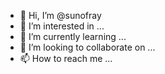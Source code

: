 - 👋 Hi, I’m @sunofray
- 👀 I’m interested in ...
- 🌱 I’m currently learning ...
- 💞️ I’m looking to collaborate on ...
- 📫 How to reach me ...

<!---
sunofray/sunofray is a ✨ special ✨ repository because its `README.md` (this file) appears on your GitHub profile.
You can click the Preview link to take a look at your changes.
--->
